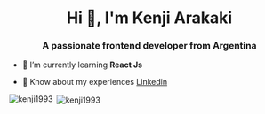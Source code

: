 <h1 align="center">Hi 👋, I'm Kenji Arakaki</h1>
<h3 align="center">A passionate frontend developer from Argentina</h3>

- 🌱 I’m currently learning **React Js**

- 📄 Know about my experiences [Linkedin]([https://www.kenjiarakaki.com](https://www.linkedin.com/in/kenji-arakaki/))


<p><img align="left" src="https://github-readme-stats.vercel.app/api/top-langs?username=kenji1993&show_icons=true&locale=en&layout=compact" alt="kenji1993" /></p>

<p>&nbsp;<img align="center" src="https://github-readme-stats.vercel.app/api?username=kenji1993&show_icons=true&locale=en" alt="kenji1993" /></p>

